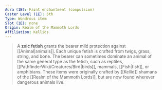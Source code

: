```yaml
---
Aura (1E): Faint enchantment (compulsion)
Caster Level (1E): 5th
Type: Wondrous item
Slot (1E): none
Origin: Realm of the Mammoth Lords
Affiliation: Kellids
---
```


> A **zoic fetish** grants the bearer mild protection against [[Animal|animals]]. Each unique fetish is crafted from twigs, grass, string, and bone. The bearer can sometimes dominate an animal of the same general type as the fetish, such as reptiles, [[PathfinderWiki/Creatures/Bird|birds]], mammals, [[Fish|fish]], or amphibians. These items were originally crafted by [[Kellid]] shamans of the [[Realm of the Mammoth Lords]], but are now found wherever dangerous animals live.







